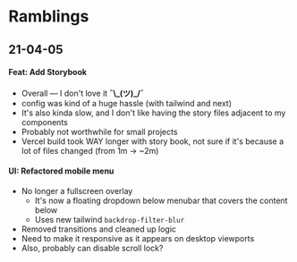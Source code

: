 # Ramblings

## 21-04-05

#### **Feat: Add Storybook**
- Overall — I don't love it **¯\\_(ツ)\_/¯** 
- config was kind of a huge hassle (with tailwind and next)
- It's also kinda slow, and I don't like having the story files adjacent to my components
- Probably not worthwhile for small projects
- Vercel build took WAY longer with story book, not sure if it's because a lot of files changed (from 1m -> ~2m)
#### **UI: Refactored mobile menu** 
  - No longer a fullscreen overlay
    - It's now a floating dropdown below menubar that covers the content below
    - Uses new tailwind `backdrop-filter-blur`
  - Removed transitions and cleaned up logic
  - Need to make it responsive as it appears on desktop viewports
  - Also, probably can disable scroll lock?